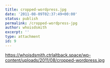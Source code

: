 ```yaml
---
title: cropped-wordpress.jpg
date: '2011-08-09T02:37:49+00:00'
status: publish
permalink: /cropped-wordpress-jpg
author: whoisdsmith
excerpt: ''
type: attachment
id: 9
---
```

https://whoisdsmith.ctrlaltback.space/wp-content/uploads/2011/08/cropped-wordpress.jpg